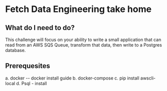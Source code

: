 # Fetch Data Engineering take home
## What do I need to do?
This challenge will focus on your ability to write a small application that can read from an AWS SQS Queue, transform that data, then write to a Postgres database.

## Prerequesites 
a. docker -- docker install guide
b. docker-compose
c. pip install awscli-local
d. Psql - install
